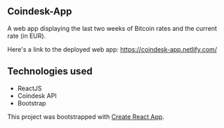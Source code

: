 ## Coindesk-App
A web app displaying the last two weeks of Bitcoin rates and the current rate (in EUR).

Here's a link to the deployed web app: https://coindesk-app.netlify.com/

## Technologies used
- ReactJS
- Coindesk API
- Bootstrap

This project was bootstrapped with [Create React App](https://github.com/facebook/create-react-app).



